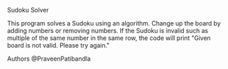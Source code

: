 Sudoku Solver

This program solves a Sudoku using an algorithm. Change up the board by adding numbers or removing numbers. 
If the Sudoku is invalid such as multiple of the same number in the same row, the code will print "Given board is not valid. Please try again."

Authors
@PraveenPatibandla
